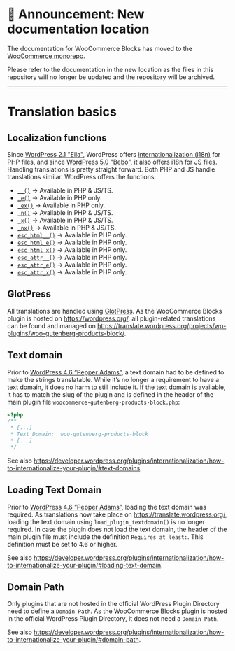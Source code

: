 # 📣 Announcement: New documentation location

The documentation for WooCommerce Blocks has moved to the [WooCommerce monorepo](https://github.com/woocommerce/woocommerce/tree/trunk/plugins/woocommerce-blocks/docs/).

Please refer to the documentation in the new location as the files in this repository will no longer be updated and the repository will be archived.

---

# Translation basics

## Localization functions

Since [WordPress 2.1 "Ella"](https://wordpress.org/support/wordpress-version/version-2-1/), WordPress offers [internationalization (i18n)](https://developer.wordpress.org/plugins/internationalization/) for PHP files, and since [WordPress 5.0 "Bebo"](https://wordpress.org/support/wordpress-version/version-5-0/), it also offers i18n for JS files. Handling translations is pretty straight forward. Both PHP and JS handle translations similar. WordPress offers the functions:

-   [`__()`](https://developer.wordpress.org/reference/functions/__/) → Available in PHP & JS/TS.
-   [`_e()`](https://developer.wordpress.org/reference/functions/_e/) → Available in PHP only.
-   [`_ex()`](https://developer.wordpress.org/reference/functions/_ex/) → Available in PHP only.
-   [`_n()`](https://developer.wordpress.org/reference/functions/_n/) → Available in PHP & JS/TS.
-   [`_x()`](https://developer.wordpress.org/reference/functions/_x/) → Available in PHP & JS/TS.
-   [`_nx()`](https://developer.wordpress.org/reference/functions/_nx/) → Available in PHP & JS/TS.
-   [`esc_html__()`](https://developer.wordpress.org/reference/functions/esc_html__/) → Available in PHP only.
-   [`esc_html_e()`](https://developer.wordpress.org/reference/functions/esc_html_e/) → Available in PHP only.
-   [`esc_html_x()`](https://developer.wordpress.org/reference/functions/esc_html_x/) → Available in PHP only.
-   [`esc_attr__()`](https://developer.wordpress.org/reference/functions/esc_attr__/) → Available in PHP only.
-   [`esc_attr_e()`](https://developer.wordpress.org/reference/functions/esc_attr_e/) → Available in PHP only.
-   [`esc_attr_x()`](https://developer.wordpress.org/reference/functions/esc_attr_x/) → Available in PHP only.

## GlotPress

All translations are handled using [GlotPress](https://wordpress.org/plugins/glotpress/). As the WooCommerce Blocks plugin is hosted on <https://wordpress.org/>, all plugin-related translations can be found and managed on <https://translate.wordpress.org/projects/wp-plugins/woo-gutenberg-products-block/>.

## Text domain

Prior to [WordPress 4.6 “Pepper Adams”](https://wordpress.org/support/wordpress-version/version-4-6/), a text domain had to be defined to make the strings translatable. While it’s no longer a requirement to have a text domain, it does no harm to still include it. If the text domain is available, it has to match the slug of the plugin and is defined in the header of the main plugin file `woocommerce-gutenberg-products-block.php`:

```php
<?php
/**
 * [...]
 * Text Domain:  woo-gutenberg-products-block
 * [...]
 */
```

See also <https://developer.wordpress.org/plugins/internationalization/how-to-internationalize-your-plugin/#text-domains>.

## Loading Text Domain

Prior to [WordPress 4.6 “Pepper Adams”](https://wordpress.org/support/wordpress-version/version-4-6/), loading the text domain was required. As translations now take place on <https://translate.wordpress.org/>, loading the text domain using `load_plugin_textdomain()` is no longer required. In case the plugin does not load the text domain, the header of the main plugin file must include the definition `Requires at least:`. This definition must be set to 4.6 or higher.

See also <https://developer.wordpress.org/plugins/internationalization/how-to-internationalize-your-plugin/#loading-text-domain>.

## Domain Path

Only plugins that are not hosted in the official WordPress Plugin Directory need to define a `Domain Path`. As the WooCommerce Blocks plugin is hosted in the official WordPress Plugin Directory, it does not need a `Domain Path`.

See also <https://developer.wordpress.org/plugins/internationalization/how-to-internationalize-your-plugin/#domain-path>.
